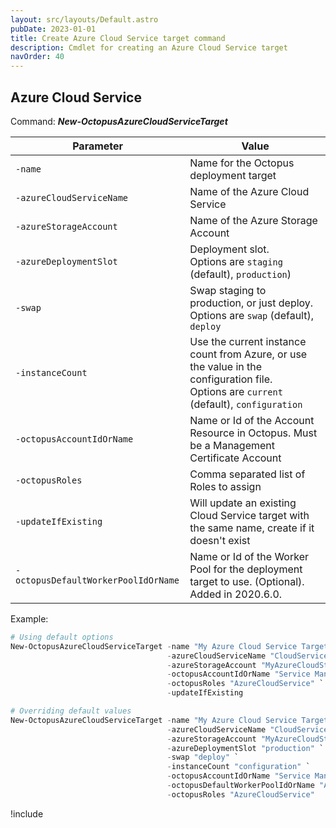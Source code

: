 ```yaml
---
layout: src/layouts/Default.astro
pubDate: 2023-01-01
title: Create Azure Cloud Service target command
description: Cmdlet for creating an Azure Cloud Service target
navOrder: 40
---
```


## Azure Cloud Service
Command: **_New-OctopusAzureCloudServiceTarget_**

| Parameter                           | Value                                                                                   |
| ------------------------------------| --------------------------------------------------------------------------------------- |
| `-name`                             | Name for the Octopus deployment target                                                  |
| `-azureCloudServiceName`            | Name of the Azure Cloud Service                                                         |
| `-azureStorageAccount`              | Name of the Azure Storage Account                                                       |
| `-azureDeploymentSlot`              | Deployment slot. <br>Options are `staging` (default), `production`)                         |
| `-swap`                             | Swap staging to production, or just deploy. <br>Options are `swap` (default), `deploy`      |
| `-instanceCount`                    | Use the current instance count from Azure, or use the value in the configuration file.<br>Options are `current` (default), `configuration` |
| `-octopusAccountIdOrName`           | Name or Id of the Account Resource in Octopus. Must be a Management Certificate Account |
| `-octopusRoles`                     | Comma separated list of Roles to assign                                                 |
| `-updateIfExisting`                 | Will update an existing Cloud Service target with the same name, create if it doesn't exist |
| `-octopusDefaultWorkerPoolIdOrName` | Name or Id of the Worker Pool for the deployment target to use. (Optional). Added in 2020.6.0. |

Example:
```powershell
# Using default options
New-OctopusAzureCloudServiceTarget -name "My Azure Cloud Service Target" `
                                   -azureCloudServiceName "CloudService1" `
                                   -azureStorageAccount "MyAzureCloudStorageAccount" `
                                   -octopusAccountIdOrName "Service Management Cert Account" `
                                   -octopusRoles "AzureCloudService" `
                                   -updateIfExisting

# Overriding default values
New-OctopusAzureCloudServiceTarget -name "My Azure Cloud Service Target" `
                                   -azureCloudServiceName "CloudService1" `
                                   -azureStorageAccount "MyAzureCloudStorageAccount" `
                                   -azureDeploymentSlot "production" `
                                   -swap "deploy" `
                                   -instanceCount "configuration" `
                                   -octopusAccountIdOrName "Service Management Cert Account" `
                                   -octopusDefaultWorkerPoolIdOrName "Azure Worker Pool" `
                                   -octopusRoles "AzureCloudService"
```

!include <create-deployment-targets-hint>